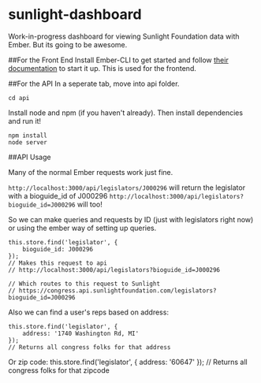 sunlight-dashboard
==================

Work-in-progress dashboard for viewing Sunlight Foundation data with Ember.
But its going to be awesome.

##For the Front End
Install Ember-CLI to get started and follow [their documentation](http://iamstef.net/ember-cli/) to start it up.  This is used for the frontend.

##For the API
In a seperate tab, move into api folder.

    cd api

Install node and npm (if you haven't already).  Then install dependencies and run it!

    npm install
    node server


##API Usage

Many of the normal Ember requests work just fine.

`http://localhost:3000/api/legislators/J000296` will return the legislator with a bioguide_id of J000296
`http://localhost:3000/api/legislators?bioguide_id=J000296` will too!

So we can make queries and requests by ID (just with legislators right now) or using the ember way of setting up queries.

    this.store.find('legislator', {
	    bioguide_id: J000296
    });
    // Makes this request to api 
    // http://localhost:3000/api/legislators?bioguide_id=J000296

    // Which routes to this request to Sunlight 
    // https://congress.api.sunlightfoundation.com/legislators?bioguide_id=J000296

Also we can find a user's reps based on address:

    this.store.find('legislator', {
	    address: '1740 Washington Rd, MI'
    });
    // Returns all congress folks for that address

Or zip code:
    this.store.find('legislator', {
	    address: '60647'
    });
    // Returns all congress folks for that zipcode




